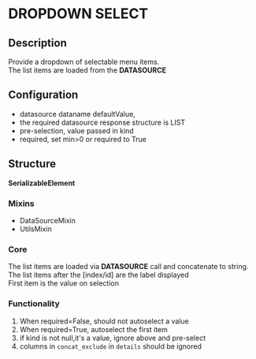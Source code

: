 # DROPDOWN SELECT

## Description
Provide a dropdown of selectable menu items.  
The list items are loaded from the **DATASOURCE**

## Configuration
- datasource dataname defaultValue, 
- the required datasource response structure is LIST
- pre-selection, value passed in kind
- required, set min>0 or required to True

## Structure
**SerializableElement**
### Mixins 
- DataSourceMixin
- UtilsMixin

### Core
The list items are loaded via **DATASOURCE** call and concatenate to string.    
The list items after the [index/id] are the label displayed  
First item is the value on selection

### Functionality
1.	When required=False, should not autoselect a value
2.	When required=True, autoselect the first item
3.  if kind is not null,it's a value, ignore above and pre-select
4.  columns in `concat_exclude` in `details` should be ignored



